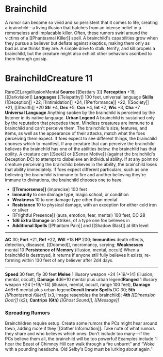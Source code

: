 ﻿---
ac: '30'
alignment: CE
all_resistance: null
burrow_speed: null
charisma: '+7'
climb_speed: null
constitution: '+4'
creature_ability:
- 1d6 Extra Damage
- Additional Spells
- Frightful Presence
- Immunity
- Persistence of Memory
- ''
- Resistance
- Tremorsense
- Universal Language
- Urban Legend
- Weakness
creature_family: null
description: "A rumor can become so vivid and so persistent that it comes to life,\
  \ creating a brainchild\u2014a living illusion that hatches from an intense belief\
  \ in a remorseless and implacable killer. Often, these rumors swirl around the victims\
  \ of a [[DATABASE/spell/Phantasmal Killer|phantasmal killer]] spell. A brainchild's\
  \ capabilities grow when they pursue a believer but deflate against skeptics, making\
  \ them only as bad as one thinks they are. A simple drive to stalk, terrify, and\
  \ kill propels a brainchild, but the creature might also exhibit other behaviors\
  \ ascribed to them through gossip."
dexterity: '+5'
element: null
fly_speed: '30'
fortitude: '+21'
hardness: null
hp: '200'
id: '1085'
immunity:
- '[[DATABASE/trait/Death|death]] effects'
- '[[DATABASE/trait/Detection|detection]]'
- '[[DATABASE/trait/Disease|diseased]]'
- '[[DATABASE/condition/Doomed|doomed]]'
- '[[DATABASE/trait/Necromancy|necromancy]]'
- '[[DATABASE/trait/Scrying|scrying]]'
intelligence: '+2'
land_speed: '30'
language:
- '[[DATABASE/monsterability/Telepathy|telepathy]] 100 feet'
- universal language
level: '11'
max_speed: '30'
name: Brainchild
perception: '+18'
rarity: Rare
reflex: '+22'
resistance: null
rus_type_level: null
school: Illusion
sense:
- '[[DATABASE/monsterability/Darkvision|darkvision]]'
size: Large
skill:
- '[[DATABASE/skill/Deception|Deception]] +22'
- '[[DATABASE/skill/Intimidation|Intimidation]] +24'
- '[[DATABASE/skill/Performance|Performance]] +22'
- '[[DATABASE/skill/Society|Society]] +21'
- '[[DATABASE/skill/Stealth|Stealth]] +20'
source: '[[DATABASE/source/Bestiary 3|Bestiary 3]]'
speed:
- 30 feet
- fly 30 feet
spell:
- '[[DATABASE/spell/Dimension Door|Dimension Door]]'
- '[[DATABASE/spell/Ghost Sound|Ghost Sound]]'
- '[[DATABASE/spell/Message|Message]]'
- '[[DATABASE/spell/Phantasmal Killer|Phantasmal Killer]]'
strength: '+4'
strength_req: '4'
strongest_save:
- Reflex
swim_speed: null
trait:
- '[[DATABASE/trait/Illusion|Illusion]]'
- '[[DATABASE/trait/Mental|Mental]]'
- '[[DATABASE/trait/Rare|Rare]]'
type: Creature
vision: Darkvision
weakest_save:
- Will
weakness:
- mental 10
will: '+18'
wisdom: '+3'

---
# Brainchild

A rumor can become so vivid and so persistent that it comes to life, creating a brainchild—a living illusion that hatches from an intense belief in a remorseless and implacable killer. Often, these rumors swirl around the victims of a [[Phantasmal Killer]] spell. A brainchild's capabilities grow when they pursue a believer but deflate against skeptics, making them only as bad as one thinks they are. A simple drive to stalk, terrify, and kill propels a brainchild, but the creature might also exhibit other behaviors ascribed to them through gossip.

# Brainchild<span class="item-type">Creature 11</span>

<span class="trait-rare item-trait">Rare</span><span class="trait-alignment item-trait">CE</span><span class="trait-size item-trait">Large</span><span class="item-trait">Illusion</span><span class="item-trait">Mental</span>
**Source** [[Bestiary 3]]
**Perception** +18; [[Darkvision]]
**Languages** [[Telepathy]] 100 feet, universal language
**Skills** [[Deception]] +22, [[Intimidation]] +24, [[Performance]] +22, [[Society]] +21, [[Stealth]] +20
**Str** +4, **Dex** +5, **Con** +4, **Int** +2, **Wis** +3, **Cha** +7
**Universal Language** Anything spoken by the brainchild is perceived by the listener in its native language.
**Urban Legend** A brainchild is sustained only by the reputation that precedes them. Mindless creatures are immune to a brainchild and can't perceive them. The brainchild's size, features, and items, as well as the appearance of their attacks, match what the foes perceiving them expect. If foes expect to see different things, the brainchild chooses which to manifest. If any creature that can perceive the brainchild believes the brainchild has one of the abilities below, the brainchild has that ability. A creature can [[Seek]] or [[Sense Motive]] (against the brainchild's Deception DC) to attempt to disbelieve an individual ability. If at any point no creature perceiving the brainchild believes in the ability, the brainchild loses that ability immediately. If foes expect different particulars, such as one believing the brainchild is immune to fire and another believing they're immune to divinations, the brainchild chooses one to have.

* **[[Tremorsense]]** (imprecise) 100 feet
* **Immunity** to one damage type, magic school, or condition
* **Weakness** 10 to one damage type other than mental
* **Resistance** 10 to physical damage, with an exception for either cold iron or silver
* [[Frightful Presence]] (aura, emotion, fear, mental) 100 feet, DC 28
* **1d6 Extra Damage** on Strikes, of a type one foe believes in
* **Additional Spells** [[Phantom Pain]] and [[Shadow Blast]] at 6th level

---
**AC** 30; **Fort** +21, **Ref** +22, **Will** +18
**HP** 200; **Immunities** death effects, detection, diseased, [[Doomed]], necromancy, scrying; **Weaknesses** mental 10
<span class="in-box-ability">**Persistence of Memory** (illusion, mental, occult) When a brainchild is destroyed, it returns if anyone still fully believes it exists, re-forming within 100 feet of any believer after 2d4 days.</span>

---
**Speed** 30 feet, fly 30 feet
<span class="in-box-ability">**Melee** <span class="action-icon">1</span> illusory weapon +24 [+19/+14] (illusion, mental, occult), **Damage** 4d6+10 mental plus urban legend</span><span class="in-box-ability">**Ranged** <span class="action-icon">1</span> illusory weapon +24 [+19/+14] (illusion, mental, occult, range 100 feet), **Damage** 4d6+6 mental plus urban legend</span>**Occult Innate Spells** DC 30; **5th** _[[Phantasmal Killer]]_ (x3, image resembles the brainchild); **4th** _[[Dimension Door]]_ (x2); **Cantrips** **(6th)** _[[Ghost Sound]]_, _[[Message]]_

###  Spreading Rumors

Brainchildren require setup. Create some rumors the PCs might hear around town, adding more if they [[Gather Information]]. Take note of what rumors they share and who believes which ones. Don't include too many—if the PCs believe them all, the brainchild will be too powerful! Examples include “I hear the Beast of Chimney Hill can walk through a fire unburnt” and “Woke with a pounding headache. Old Selby's Dog must be lurking about again.”